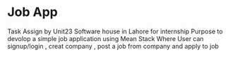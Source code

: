 # Job App

Task Assign by Unit23 Software house in Lahore for internship Purpose to devolop a simple job application using Mean Stack Where User can signup/login , creat company , post a job from company and apply to job
